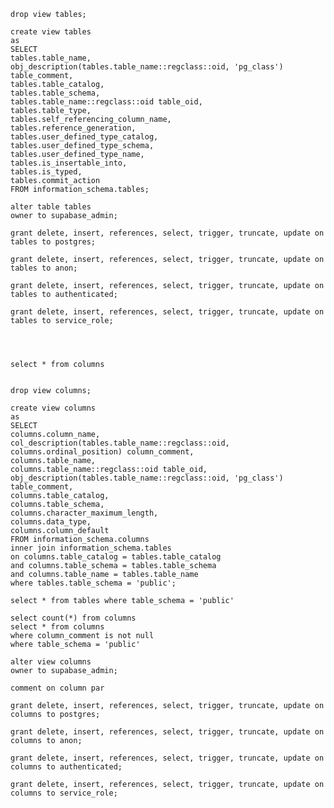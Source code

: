     
    drop view tables;
    
    create view tables
    as
    SELECT
    tables.table_name,
    obj_description(tables.table_name::regclass::oid, 'pg_class') table_comment,
    tables.table_catalog,
    tables.table_schema,
    tables.table_name::regclass::oid table_oid,
    tables.table_type,
    tables.self_referencing_column_name,
    tables.reference_generation,
    tables.user_defined_type_catalog,
    tables.user_defined_type_schema,
    tables.user_defined_type_name,
    tables.is_insertable_into,
    tables.is_typed,
    tables.commit_action
    FROM information_schema.tables;
    
    alter table tables
    owner to supabase_admin;
    
    grant delete, insert, references, select, trigger, truncate, update on tables to postgres;
    
    grant delete, insert, references, select, trigger, truncate, update on tables to anon;
    
    grant delete, insert, references, select, trigger, truncate, update on tables to authenticated;
    
    grant delete, insert, references, select, trigger, truncate, update on tables to service_role;
    
    
    
    
    select * from columns
    
    
    drop view columns;
    
    create view columns
    as
    SELECT
    columns.column_name,
    col_description(tables.table_name::regclass::oid, columns.ordinal_position) column_comment,
    columns.table_name,
    columns.table_name::regclass::oid table_oid,
    obj_description(tables.table_name::regclass::oid, 'pg_class') table_comment,
    columns.table_catalog,
    columns.table_schema,
    columns.character_maximum_length,
    columns.data_type,
    columns.column_default
    FROM information_schema.columns
    inner join information_schema.tables
    on columns.table_catalog = tables.table_catalog
    and columns.table_schema = tables.table_schema
    and columns.table_name = tables.table_name
    where tables.table_schema = 'public';
    
    select * from tables where table_schema = 'public'
    
    select count(*) from columns
    select * from columns
    where column_comment is not null
    where table_schema = 'public'
    
    alter view columns
    owner to supabase_admin;
    
    comment on column par
    
    grant delete, insert, references, select, trigger, truncate, update on columns to postgres;
    
    grant delete, insert, references, select, trigger, truncate, update on columns to anon;
    
    grant delete, insert, references, select, trigger, truncate, update on columns to authenticated;
    
    grant delete, insert, references, select, trigger, truncate, update on columns to service_role;
    
